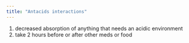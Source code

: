 ```yaml
---
title: "Antacids interactions"
---
```

1) decreased absorption of anything that needs an acidic environment
2) take 2 hours before or after other meds or food

